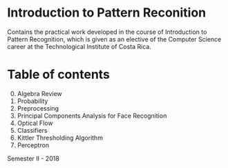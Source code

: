 # Introduction to Pattern Reconition

Contains the practical work developed in the course of Introduction to Pattern Recognition, which is given as an elective of the Computer Science career at the Technological Institute of Costa Rica.

# Table of contents
0. Algebra Review
1. Probability
2. Preprocessing
3. Principal Components Analysis for Face Recognition
4. Optical Flow
5. Classifiers
6. Kittler Thresholding Algorithm
8. Perceptron

Semester II - 2018
